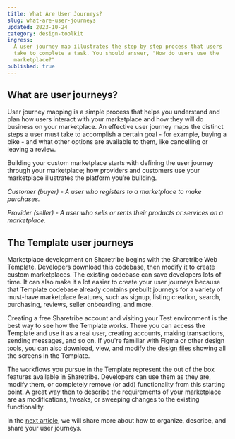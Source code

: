 ```yaml
---
title: What Are User Journeys?
slug: what-are-user-journeys
updated: 2023-10-24
category: design-toolkit
ingress:
  A user journey map illustrates the step by step process that users
  take to complete a task. You should answer, "How do users use the
  marketplace?"
published: true
---
```


## What are user journeys?

User journey mapping is a simple process that helps you understand and
plan how users interact with your marketplace and how they will do
business on your marketplace. An effective user journey maps the
distinct steps a user must take to accomplish a certain goal - for
example, buying a bike - and what other options are available to them,
like cancelling or leaving a review.

Building your custom marketplace starts with defining the user journey
through your marketplace; how providers and customers use your
marketplace illustrates the platform you’re building.

_Customer (buyer) - A user who registers to a marketplace to make
purchases._

_Provider (seller) - A user who sells or rents their products or
services on a marketplace._

## The Template user journeys

Marketplace development on Sharetribe begins with the Sharetribe Web
Template. Developers download this codebase, then modify it to create
custom marketplaces. The existing codebase can save developers lots of
time. It can also make it a lot easier to create your user journeys
because that Template codebase already contains prebuilt journeys for a
variety of must-have marketplace features, such as signup, listing
creation, search, purchasing, reviews, seller onboarding, and more.

Creating a free Sharetribe account and visiting your Test environment is
the best way to see how the Template works. There you can access the
Template and use it as a real user, creating accounts, making
transactions, sending messages, and so on. If you're familiar with Figma
or other design tools, you can also download, view, and modify the
[design files](/docs/design-toolkit/design-files/) showing all the
screens in the Template.

The workflows you pursue in the Template represent the out of the box
features available in Sharetribe. Developers can use them as they are,
modify them, or completely remove (or add) functionality from this
starting point. A great way then to describe the requirements of your
marketplace are as modifications, tweaks, or sweeping changes to the
existing functionality.

In the [next article](/docs/design-toolkit/your-user-journey-a-guide/),
we will share more about how to organize, describe, and share your user
journeys.
